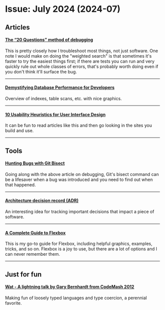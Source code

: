 # Issue: July 2024 (2024-07)

## Articles
#### [The “20 Questions” method of debugging](https://www.codewithjason.com/20-questions-method-debugging/)
This is pretty closely how I troubleshoot most things, not just software.  One note I would make on doing the "weighted search" is that sometimes it's faster to try the easiest things first; if there are tests you can run and very quickly rule out whole classes of errors, that's probably worth doing even if you don't think it'll surface the bug.

----
#### [Demystifying Database Performance for Developers](https://www.crunchydata.com/blog/demystifying-database-performance-for-developers)
Overview of indexes, table scans, etc. with nice graphics.

----
#### [10 Usability Heuristics for User Interface Design](https://www.nngroup.com/articles/ten-usability-heuristics/)
It can be fun to read articles like this and then go looking in the sites you build and use.

----
## Tools
#### [Hunting Bugs with Git Bisect](https://interrupt.memfault.com/blog/git-bisect)
Going along with the above article on debugging, Git's bisect command can be a lifesaver when a bug was introduced and you need to find out when that happened.

----
#### [Architecture decision record (ADR)](https://github.com/joelparkerhenderson/architecture-decision-record)
An interesting idea for tracking important decisions that impact a piece of software.

----
#### [A Complete Guide to Flexbox](https://css-tricks.com/snippets/css/a-guide-to-flexbox/)
This is my go-to guide for Flexbox, including helpful graphics, examples, tricks, and so on.  Flexbox is a joy to use, but there are a lot of options and I can never remember them.

----
## Just for fun
#### [Wat - A lightning talk by Gary Bernhardt from CodeMash 2012](https://www.destroyallsoftware.com/talks/wat)
Making fun of loosely typed languages and type coercion, a perennial favorite.
